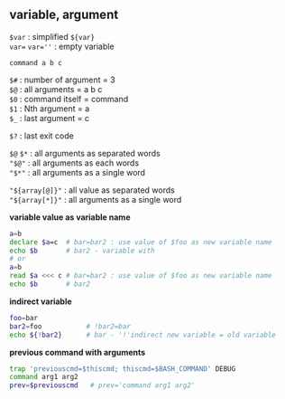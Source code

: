 variable, argument
---

`$var` : simplified `${var}`  
`var=` `var=''` : empty variable

`command a b c`  

`$#` : number of argument = 3  
`$@` : all arguments      = a b c  
`$0` : command itself     = command  
`$1` : Nth argument       = a  
`$_` : last argument      = c  

`$?` : last exit code  

`$@` `$*` : all arguments as separated words  
`"$@"` : all arguments as each words  
`"$*"` : all arguments as a single word  

`"${array[@]}"` : all value as separated words  
`"${array[*]}"` : all arguments as a single word  

**variable value as variable name**
```sh
a=b
declare $a=c  # bar=bar2 : use value of $foo as new variable name
echo $b       # bar2 - variable with 
# or
a=b
read $a <<< c # bar=bar2 : use value of $foo as new variable name
echo $b       # bar2
```

**indirect variable**
```sh
foo=bar
bar2=foo           # !bar2=bar
echo ${!bar2}      # bar - '!'indirect new variable = old variable
```

**previous command with arguments**
```sh
trap 'previouscmd=$thiscmd; thiscmd=$BASH_COMMAND' DEBUG
command arg1 arg2
prev=$previouscmd   # prev='command arg1 arg2'
```
